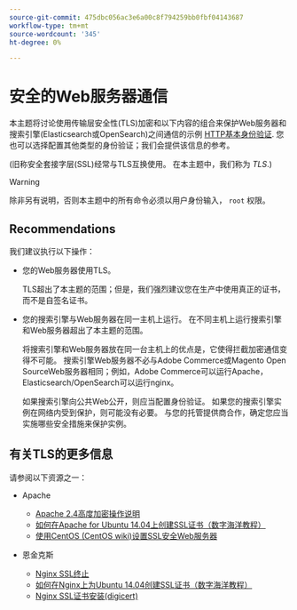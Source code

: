 ```yaml
---
source-git-commit: 475dbc056ac3e6a00c8f794259bb0fbf04143687
workflow-type: tm+mt
source-wordcount: '345'
ht-degree: 0%

---
```

# 安全的Web服务器通信

本主题将讨论使用传输层安全性(TLS)加密和以下内容的组合来保护Web服务器和搜索引擎(Elasticsearch或OpenSearch)之间通信的示例 [HTTP基本身份验证](https://datatracker.ietf.org/doc/html/rfc2617). 您也可以选择配置其他类型的身份验证；我们会提供该信息的参考。

(旧称安全套接字层(SSL)经常与TLS互换使用。 在本主题中，我们称为 *TLS*.)

>[!WARNING]
>
>除非另有说明，否则本主题中的所有命令必须以用户身份输入， `root` 权限。

## Recommendations

我们建议执行以下操作：

* 您的Web服务器使用TLS。

  TLS超出了本主题的范围；但是，我们强烈建议您在生产中使用真正的证书，而不是自签名证书。

* 您的搜索引擎与Web服务器在同一主机上运行。 在不同主机上运行搜索引擎和Web服务器超出了本主题的范围。

  将搜索引擎和Web服务器放在同一台主机上的优点是，它使得拦截加密通信变得不可能。 搜索引擎Web服务器不必与Adobe Commerce或Magento Open SourceWeb服务器相同；例如，Adobe Commerce可以运行Apache，Elasticsearch/OpenSearch可以运行nginx。

  如果搜索引擎向公共Web公开，则应当配置身份验证。 如果您的搜索引擎实例在网络内受到保护，则可能没有必要。 与您的托管提供商合作，确定您应当实施哪些安全措施来保护实例。

## 有关TLS的更多信息

请参阅以下资源之一：

* Apache

   * [Apache 2.4高度加密操作说明](https://httpd.apache.org/docs/2.4/ssl/ssl_howto.html)
   * [如何在Apache for Ubuntu 14.04上创建SSL证书（数字海洋教程）](https://www.digitalocean.com/community/tutorials/how-to-create-a-ssl-certificate-on-apache-for-ubuntu-14-04)
   * [使用CentOS (CentOS wiki)设置SSL安全Web服务器](https://wiki.centos.org/HowTos/Https)

* 恩金克斯

   * [Nginx SSL终止](https://www.nginx.com/resources/admin-guide/nginx-ssl-termination/)
   * [如何在Nginx上为Ubuntu 14.04创建SSL证书（数字海洋教程）](https://www.digitalocean.com/community/tutorials/how-to-create-an-ssl-certificate-on-nginx-for-ubuntu-14-04)
   * [Nginx SSL证书安装(digicert)](https://www.digicert.com/ssl-certificate-installation-nginx.htm)
